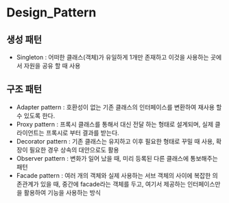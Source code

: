 # Design_Pattern
## 생성 패턴
* Singleton : 어떠한 클래스(객체)가 유일하게 1개만 존재하고 이것을 사용하는 곳에서 자원을 공유 할 때 사용

## 구조 패턴
* Adapter pattern : 호환성이 없는 기존 클래스의 인터페이스를 변환하여 재사용 할 수 있도록 한다.
* Proxy pattern : 프록시 클래스를 통해서 대신 전달 하는 형태로 설계되며, 실제 클라이언트는 프록시로 부터 결과를 받는다.
* Decorator pattern : 기존 클래스는 유지하고 이후 필요한 형태로 꾸밀 때 사용, 확장이 필요한 경우 상속의 대안으로도 활용
* Observer pattern : 변화가 일어 났을 때, 미리 등록된 다른 클래스에 통보해주는 패턴
* Facade pattern : 여러 개의 객체와 실제 사용하는 서브 객체의 사이에 복잡한 의존관계가 있을 때, 중간에 facade라는 객체를 두고, 여기서 제공하는 인터페이스만을 활용하여 기능을 사용하는 방식